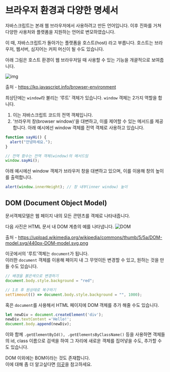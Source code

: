 # 브라우저 환경과 다양한 명세서

자바스크립트는 본래 웹 브라우저에서 사용하려고 만든 언어입니다. 이후 진화를 거쳐 다양한 사용처와 플랫폼을 지원하는 언어로 변모하였습니다.

이 때, 자바스크립트가 돌아가는 플랫폼을 호스트(host) 라고 부릅니다. 호스트는 브라우저, 웹서버, 심지어는 커피 머신이 될 수도 있습니다. 

아래 그림은 호스트 환경이 웹 브라우저일 때 사용할 수 있는 기능을 개괄적으로 보여줍니다.

![img](https://ko.javascript.info/article/browser-environment/windowObjects.svg)

출처 - https://ko.javascript.info/browser-environment

최상단에는 ```window```라 불리는 ‘루트’ 객체가 있습니다. ```window``` 객체는 2가지 역할을 합니다.

1. 이는 자바스크립트 코드의 전역 객체입니다.
2. '브라우저 창(browser window)'을 대변하고, 이를 제어할 수 있는 메서드를 제공합니다.
아래 예시에선 window 객체를 전역 객체로 사용하고 있습니다.

``` js
function sayHi() {
  alert("안녕하세요.");
}

// 전역 함수는 전역 객체(window)의 메서드임
window.sayHi();
```

아래 예시에선 window 객체가 브라우저 창을 대변하고 있으며, 이를 이용해 창의 높이를 출력합니다.
``` js
alert(window.innerHeight); // 창 내부(inner window) 높이
```

## DOM (Document Object Model)
문서객체모델은 웹 페이지 내의 모든 콘텐츠를 객체로 나타내줍니다. 

다음 사진은 HTML 문서 내 DOM 계층의 예를 나타냅니다.
![DOM](https://upload.wikimedia.org/wikipedia/commons/thumb/5/5a/DOM-model.svg/440px-DOM-model.svg.png)

출처 - https://upload.wikimedia.org/wikipedia/commons/thumb/5/5a/DOM-model.svg/440px-DOM-model.svg.png

이곳에서의 '루트'객체는 ```document```가 됩니다.   
이러한 ```document``` 객체를 이용해 페이지 내 그 무엇이든 변경할 수 있고, 원하는 것을 만들 수도 있습니다.

``` js
// 배경을 붉은색으로 변경하기
document.body.style.background = "red";

// 1초 후 원상태로 복구하기
setTimeout(() => document.body.style.background = "", 1000);
```
혹은 ```document```를 사용해서 HTML 페이지에 DOM 객체를 추가 해줄 수도 있습니다.

``` js
let newDiv = document.createElement('div');
newDiv.textContent ='Hello!';
document.body.append(newDiv);
```
이와 함께 ```.getElementById(), .getElementsByClassName()``` 등을 사용하면 객체들의 id, class 이름으로 검색을 하여 그 자리에 새로운 객체를 집어넣을 수도, 추가할 수도 있습니다.

DOM 이외에는 BOM이라는 것도 존재합니다.   
이에 대해 좀 더 알고싶다면 [이곳](https://ko.javascript.info/browser-environment#ref-684)을 참고하세요.